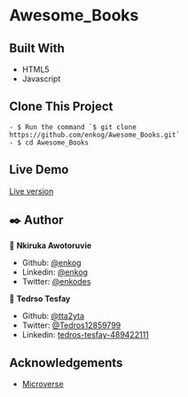 # Awesome_Books

## Built With

- HTML5
- Javascript

## Clone This Project

```
- $ Run the command `$ git clone https://github.com/enkog/Awesome_Books.git`
- $ cd Awesome_Books
```

## Live Demo

<a href="https://rawcdn.githack.com/enkog/Awesome_Books/0fb7fd88c896357bbdb1060498a9a662fbc2b3a4/index.html">Live version</a>

## ✒️ Author <a name = "author"></a>

👤 **Nkiruka Awotoruvie**

- Github: [@enkog](https://github.com/enkog)
- Linkedin: [@enkog](https://www.linkedin.com/in/enkog/)
- Twitter: [@enkodes](https://twitter.com/enkodes)

👤 **Tedrso Tesfay**

- Github: [@tta2yta](https://github.com/tta2yta)
- Twitter: [@Tedros12859799](https://twitter.com/Tedros12859799)
- Linkedin: [tedros-tesfay-489422111](https://www.linkedin.com/in/tedros-tesfay-489422111/)

## Acknowledgements

- [Microverse](https://www.microverse.org/)
